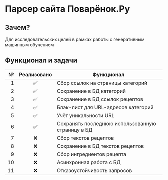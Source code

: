 # Парсер сайта Поварёнок.Ру

## Зачем?

Для исследовательских целей в рамках работы с генеративным машинным обучением

## Функционал и задачи

|   № | Реализовано | Функционал                                       |
| --: | :---------: | ------------------------------------------------ |
|   1 |     ✅      | Сбор ссылок на страницы категорий                |
|   2 |     ✅      | Сохранение в БД категорий                        |
|   3 |     ✅      | Сохранение в БД ссылок рецептов                  |
|   4 |     ✅      | Блэк-лист для URL-адресов категорий              |
|   5 |     ✅      | Учёт уникальности URL                            |
|   6 |     ✅      | Сохранять последнюю использованную страницу в БД |
|   7 |     ❌      | Сбор текстов рецептов                            |
|   8 |     ❌      | Сохранение в БД текстов рецептов                 |
|   9 |     ❌      | Сбор ингредиентов рецепта                        |
|  10 |     ❌      | Асинхронная работа с БД                          |
|  11 |     ❌      | Отказоустойчивость запросов                      |
